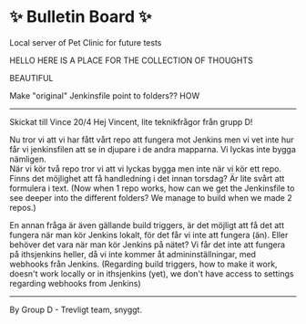 # ✨ Bulletin Board ✨
Local server of Pet Clinic for future tests



HELLO HERE IS A PLACE FOR THE COLLECTION OF THOUGHTS

BEAUTIFUL 

Make "original" Jenkinsfile point to folders?? HOW

***
Skickat till Vince 20/4
Hej Vincent, lite teknikfrågor från grupp D!

Nu tror vi att vi har fått vårt repo att fungera mot Jenkins men vi vet inte hur får vi jenkinsfilen att se in djupare i de andra mapparna. Vi lyckas inte bygga nämligen.  
När vi kör två repo tror vi att vi lyckas bygga men inte när vi kör ett repo. Finns det möjlighet att få handledning i det innan torsdag? Är lite svårt att formulera i text. 
(Now when 1 repo works, how can we get the Jenkinsfile to see deeper into the different folders? We manage to build when we made 2 repos.)

En annan fråga är även gällande build triggers, är det möjligt att få det att fungera när man kör Jenkins lokalt, för det får vi inte att fungera (än).  Eller behöver det vara när man kör Jenkins på nätet? Vi får det inte att fungera på ithsjenkins heller, då vi inte kommer åt admininställningar, med webhooks från Jenkins. 
(Regarding build triggers, how to make it work, doesn't work locally or in ithsjenkins (yet), we don't have access to settings regarding webhooks from Jenkins)
***



By Group D - Trevligt team, snyggt.
